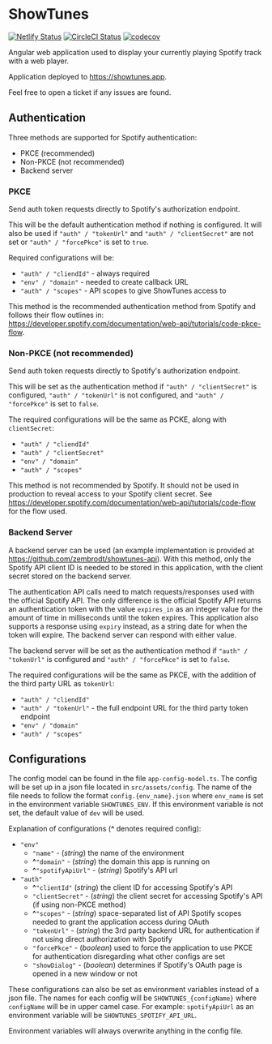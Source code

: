 # ShowTunes

[![Netlify Status](https://api.netlify.com/api/v1/badges/cdba6611-162b-41e3-a14e-bef25c09dfce/deploy-status)](https://app.netlify.com/sites/showtunes/deploys)
[![CircleCI Status](https://circleci.com/gh/zembrodt/showtunes.svg?branch=develop&style=shield)](https://app.circleci.com/pipelines/github/zembrodt/showtunes?branch=main&filter=all)
[![codecov](https://codecov.io/gh/zembrodt/showtunes/branch/main/graph/badge.svg?token=6K7HVKV1UG)](https://codecov.io/gh/zembrodt/showtunes)

Angular web application used to display your currently playing Spotify track with a web player.

Application deployed to https://showtunes.app.

Feel free to open a ticket if any issues are found.

## Authentication

Three methods are supported for Spotify authentication:
* PKCE (recommended)
* Non-PKCE (not recommended)
* Backend server

### PKCE

Send auth token requests directly to Spotify's authorization endpoint.

This will be the default authentication method if nothing is configured. It will also be used if `"auth" / "tokenUrl"` and `"auth" / "clientSecret"` are not set or
`"auth" / "forcePkce"` is set to `true`.

Required configurations will be:
- `"auth" / "cliendId"` - always required
- `"env" / "domain"` - needed to create callback URL
- `"auth" / "scopes"` - API scopes to give ShowTunes access to

This method is the recommended authentication method from Spotify and follows their flow outlines in: https://developer.spotify.com/documentation/web-api/tutorials/code-pkce-flow. 

### Non-PKCE (not recommended)

Send auth token requests directly to Spotify's authorization endpoint.

This will be set as the authentication method if `"auth" / "clientSecret"` is configured, `"auth" / "tokenUrl"` is not configured, and `"auth" / "forcePkce"` is set to `false`.

The required configurations will be the same as PCKE, along with `clientSecret`:
- `"auth" / "cliendId"`
- `"auth" / "clientSecret"`
- `"env" / "domain"`
- `"auth" / "scopes"`

This method is not recommended by Spotify. It should not be used in production to reveal access to your Spotify client secret.
See https://developer.spotify.com/documentation/web-api/tutorials/code-flow for the flow used.

### Backend Server

A backend server can be used (an example implementation is provided at https://github.com/zembrodt/showtunes-api). 
With this method, only the Spotify API client ID is needed to be stored in this application, with the client secret stored on the backend server.

The authentication API calls need to match requests/responses used with the official Spotify API. The only difference
is the official Spotify API returns an authentication token with the value `expires_in` as an integer value for the amount of time in milliseconds until
the token expires. This application also supports a response using `expiry` instead, as a string date for when the token will expire. The backend server can respond with either value.

The backend server will be set as the authentication method if `"auth" / "tokenUrl"` is configured and `"auth" / "forcePkce"` is set to `false`.

The required configurations will be the same as PKCE, with the addition of the third party URL as `tokenUrl`:
- `"auth" / "cliendId"`
- `"auth" / "tokenUrl"` - the full endpoint URL for the third party token endpoint
- `"env" / "domain"`
- `"auth" / "scopes"`

## Configurations

The config model can be found in the file `app-config-model.ts`. The config will be set up in a json file located in `src/assets/config`.
The name of the file needs to follow the format `config.{env_name}.json` where `env_name` is set in the environment variable `SHOWTUNES_ENV`.
If this environment variable is not set, the default value of `dev` will be used.

Explanation of configurations (**^** denotes required config): 
- `"env"`
  - `"name"` - (*string*) the name of the environment
  - **^**`"domain"` - (*string*) the domain this app is running on
  - **^**`"spotifyApiUrl"` - (*string*) Spotify's API url
- `"auth"`
  - **^**`"clientId"` (*string*) the client ID for accessing Spotify's API
  - `"clientSecret"` - (*string*) the client secret for accessing Spotify's API (if using non-PKCE method)
  - **^**`"scopes"` - (*string*) space-separated list of API Spotify scopes needed to grant the application access during OAuth 
  - `"tokenUrl"` - (*string*) the 3rd party backend URL for authentication if not using direct authorization with Spotify
  - `"forcePkce"` - (*boolean*) used to force the application to use PKCE for authentication disregarding what other configs are set
  - `"showDialog"` - (*boolean*) determines if Spotify's OAuth page is opened in a new window or not

These configurations can also be set as environment variables instead of a json file. The names for each config will be `SHOWTUNES_{configName}` where `configName` will be in
upper camel case. For example: `spotifyApiUrl` as an environment variable will be `SHOWTUNES_SPOTIFY_API_URL`.

Environment variables will always overwrite anything in the config file.
